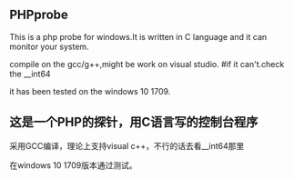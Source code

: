 ## PHPprobe
This is a php probe for windows.It is written in C language and it can monitor your system.

compile on the gcc/g++,might be work on visual studio.
#if it can't.check the __int64

it has been tested on the windows 10 1709.



## 这是一个PHP的探针，用C语言写的控制台程序

采用GCC编译，理论上支持visual c++，不行的话去看__int64那里

在windows 10 1709版本通过测试。
